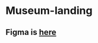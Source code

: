 # Museum-landing
## Figma is [here](https://www.figma.com/file/KLMtCKAnieHkWlK0vie3U3/%D0%9D%D0%90%D0%9C%D0%A3-(Edit)-(Copy)?node-id=0%3A1)
